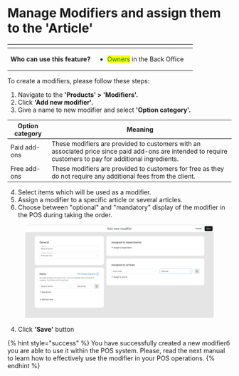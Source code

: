 # Manage Modifiers and assign them to the 'Article'

<table data-card-size="large" data-view="cards" data-full-width="true"><thead><tr><th></th><th></th><th></th></tr></thead><tbody><tr><td><strong>Who can use this feature?</strong></td><td><ul><li><mark style="color:green;">Owners</mark> in the Back Office</li></ul></td><td></td></tr></tbody></table>

To create a modifiers, please follow these steps:

1. Navigate to the **'Products' > 'Modifiers'.**
2. Click **'Add new modifier'.**
3. Give a name to new modifier and select **'Option category'.**

| Option category | Meaning                                                                                                                                                    |
| --------------- | ---------------------------------------------------------------------------------------------------------------------------------------------------------- |
| Paid add-ons    | These modifiers are provided to customers with an associated price since paid add-ons are intended to require customers to pay for additional ingredients. |
| Free add-ons    | These modifiers are provided to customers for free as they do not require any additional fees from the client.                                             |

4. Select items which will be used as a modifier.
5. Assign a modifier to a specific article or several articles.
6. Choose between "optional" and "mandatory" display of the modifier in the POS during taking the order.

<figure><img src="../../../.gitbook/assets/modifier2.jpg" alt="" width="563"><figcaption></figcaption></figure>

4. Click **'Save'** button

{% hint style="success" %}
You have successfully created a new modifierб you are able to use it within the POS system. Please, read the next manual to learn how to effectively use the modifier in your POS operations.
{% endhint %}
